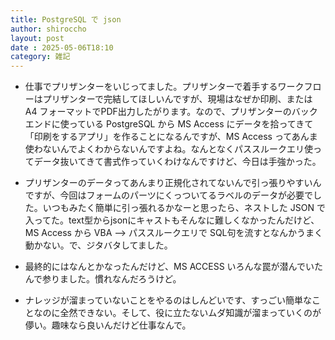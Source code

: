 ```yaml
---
title: PostgreSQL で json
author: shiroccho
layout: post
date : 2025-05-06T18:10
category: 雑記
---
```

- 仕事でプリザンターをいじってました。プリザンターで着手するワークフローはプリザンターで完結してほしいんですが、現場はなぜか印刷、または A4 フォーマットでPDF出力したがります。なので、プリザンターのバックエンドに使っている PostgreSQL から MS Access にデータを拾ってきて「印刷をするアプリ」を作ることになるんですが、MS Access ってあんま使わないんでよくわからないんですよね。なんとなくパススルークエリ使ってデータ抜いてきて書式作っていくわけなんですけど、今日は手強かった。

- プリザンターのデータってあんまり正規化されてないんで引っ張りやすいんですが、今回はフォームのパーツにくっついてるラベルのデータが必要でした。いつもみたく簡単に引っ張れるかなーと思ったら、ネストした JSON で入ってた。text型からjsonにキャストもそんなに難しくなかったんだけど、MS Access から VBA --> パススルークエリで SQL句を流すとなんかうまく動かない。で、ジタバタしてました。

- 最終的にはなんとかなったんだけど、MS ACCESS いろんな罠が潜んでいたんで参りました。慣れなんだろうけど。

- ナレッジが溜まっていないことをやるのはしんどいです、すっごい簡単なことなのに全然できない。そして、役に立たないムダ知識が溜まっていくのが儚い。趣味なら良いんだけど仕事なんで。
